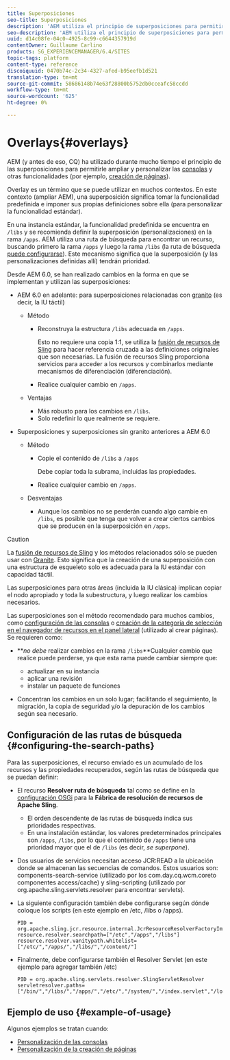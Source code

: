 ```yaml
---
title: Superposiciones
seo-title: Superposiciones
description: 'AEM utiliza el principio de superposiciones para permitirle ampliar y personalizar las consolas y otras funciones '
seo-description: 'AEM utiliza el principio de superposiciones para permitirle ampliar y personalizar las consolas y otras funciones '
uuid: d14c08fe-04c0-4925-8c99-c6644357919d
contentOwner: Guillaume Carlino
products: SG_EXPERIENCEMANAGER/6.4/SITES
topic-tags: platform
content-type: reference
discoiquuid: 0470b74c-2c34-4327-afed-b95eefb1d521
translation-type: tm+mt
source-git-commit: 58686148b74e63f28800b5752db0cceafc58ccdd
workflow-type: tm+mt
source-wordcount: '625'
ht-degree: 0%

---
```



# Overlays{#overlays}

AEM (y antes de eso, CQ) ha utilizado durante mucho tiempo el principio de las superposiciones para permitirle ampliar y personalizar las [consolas](/help/sites-developing/customizing-consoles-touch.md) y otras funcionalidades (por ejemplo, [creación de páginas](/help/sites-developing/customizing-page-authoring-touch.md)).

Overlay es un término que se puede utilizar en muchos contextos. En este contexto (ampliar AEM), una superposición significa tomar la funcionalidad predefinida e imponer sus propias definiciones sobre ella (para personalizar la funcionalidad estándar).

En una instancia estándar, la funcionalidad predefinida se encuentra en `/libs` y se recomienda definir la superposición (personalizaciones) en la rama `/apps`. AEM utiliza una ruta de búsqueda para encontrar un recurso, buscando primero la rama `/apps` y luego la rama `/libs` (la ruta de búsqueda [puede configurarse](#configuring-the-search-paths)). Este mecanismo significa que la superposición (y las personalizaciones definidas allí) tendrán prioridad.

Desde AEM 6.0, se han realizado cambios en la forma en que se implementan y utilizan las superposiciones:

* AEM 6.0 en adelante: para superposiciones relacionadas con [granito](https://helpx.adobe.com/experience-manager/6-4/sites/developing/using/reference-materials/granite-ui/api/index.html) (es decir, la IU táctil)

   * Método

      * Reconstruya la estructura `/libs` adecuada en `/apps`.

         Esto no requiere una copia 1:1, se utiliza la [fusión de recursos de Sling](/help/sites-developing/sling-resource-merger.md) para hacer referencia cruzada a las definiciones originales que son necesarias. La fusión de recursos Sling proporciona servicios para acceder a los recursos y combinarlos mediante mecanismos de diferenciación (diferenciación).

      * Realice cualquier cambio en `/apps`.
   * Ventajas

      * Más robusto para los cambios en `/libs`.
      * Solo redefinir lo que realmente se requiere.


* Superposiciones y superposiciones sin granito anteriores a AEM 6.0

   * Método

      * Copie el contenido de `/libs` a `/apps`

         Debe copiar toda la subrama, incluidas las propiedades.

      * Realice cualquier cambio en `/apps`.
   * Desventajas

      * Aunque los cambios no se perderán cuando algo cambie en `/libs`, es posible que tenga que volver a crear ciertos cambios que se producen en la superposición en `/apps`.


>[!CAUTION]
>
>La [fusión de recursos de Sling](/help/sites-developing/sling-resource-merger.md) y los métodos relacionados sólo se pueden usar con [Granite](https://helpx.adobe.com/experience-manager/6-4/sites/developing/using/reference-materials/granite-ui/api/index.html). Esto significa que la creación de una superposición con una estructura de esqueleto solo es adecuada para la IU estándar con capacidad táctil.
>
>Las superposiciones para otras áreas (incluida la IU clásica) implican copiar el nodo apropiado y toda la subestructura, y luego realizar los cambios necesarios.

Las superposiciones son el método recomendado para muchos cambios, como [configuración de las consolas](/help/sites-developing/customizing-consoles-touch.md#create-a-custom-console) o [creación de la categoría de selección en el navegador de recursos en el panel lateral](/help/sites-developing/customizing-page-authoring-touch.md#add-new-selection-category-to-asset-browser) (utilizado al crear páginas). Se requieren como:

* ***no debe* realizar cambios en la rama `/libs`**Cualquier cambio que realice puede perderse, ya que esta rama puede cambiar siempre que:

   * actualizar en su instancia
   * aplicar una revisión
   * instalar un paquete de funciones

* Concentran los cambios en un solo lugar; facilitando el seguimiento, la migración, la copia de seguridad y/o la depuración de los cambios según sea necesario.

## Configuración de las rutas de búsqueda {#configuring-the-search-paths}

Para las superposiciones, el recurso enviado es un acumulado de los recursos y las propiedades recuperados, según las rutas de búsqueda que se puedan definir:

* El recurso **Resolver ruta de búsqueda** tal como se define en la [configuración OSGi](/help/sites-deploying/configuring-osgi.md) para la **Fábrica de resolución de recursos de Apache Sling**.

   * El orden descendente de las rutas de búsqueda indica sus prioridades respectivas.
   * En una instalación estándar, los valores predeterminados principales son `/apps`, `/libs`, por lo que el contenido de `/apps` tiene una prioridad mayor que el de `/libs` (es decir, *se superpone*).

* Dos usuarios de servicios necesitan acceso JCR:READ a la ubicación donde se almacenan las secuencias de comandos. Estos usuarios son: components-search-service (utilizado por los com.day.cq.wcm.coreto componentes access/cache) y sling-scripting (utilizado por org.apache.sling.servlets.resolver para encontrar servlets).
* La siguiente configuración también debe configurarse según dónde coloque los scripts (en este ejemplo en /etc, /libs o /apps).

   ```
   PID = org.apache.sling.jcr.resource.internal.JcrResourceResolverFactoryImpl
   resource.resolver.searchpath=["/etc","/apps","/libs"]
   resource.resolver.vanitypath.whitelist=["/etc/","/apps/","/libs/","/content/"]
   ```

* Finalmente, debe configurarse también el Resolver Servlet (en este ejemplo para agregar también /etc)

   ```
   PID = org.apache.sling.servlets.resolver.SlingServletResolver  
   servletresolver.paths=["/bin/","/libs/","/apps/","/etc/","/system/","/index.servlet","/login.servlet","/services/"]
   ```

## Ejemplo de uso {#example-of-usage}

Algunos ejemplos se tratan cuando:

* [Personalización de las consolas](/help/sites-developing/customizing-consoles-touch.md)
* [Personalización de la creación de páginas](/help/sites-developing/customizing-page-authoring-touch.md)

